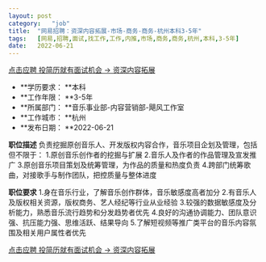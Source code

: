 ```yaml
---
layout:	post
category:	"job"
title:	"网易招聘：资深内容拓展-市场-商务-商务-杭州本科3-5年"
tags:	[网易,招聘,面试,找工作,工作,内推,市场,商务,商务,杭州,本科,3-5年]
date:	2022-06-21
---
```


[点击应聘 投简历就有面试机会 -> 资深内容拓展](http://mobile.bole.netease.com/bole/boleDetail?id=41033&employeeId=346f03c3cda5f04c&key=all)



- **学历要求： **本科
- **工作年限： **3-5年
- **所属部门： **音乐事业部-内容营销部-飓风工作室
- **工作城市： **杭州
- **发布日期： **2022-06-21



**职位描述**
负责挖掘原创音乐人、开发版权内容合作，音乐项目企划及管理，包括但不限于：
1.原创音乐创作者的挖掘与扩展
2.音乐人及作者的作品管理及宣发推广
3.原创音乐项目策划及统筹管理，为作品的质量和热度负责
4.跨部门统筹歌曲，对接歌手与制作团队，把控质量与整体进度



**职位要求**
1.身在音乐行业，了解音乐创作群体，音乐敏感度高者加分
2.有音乐人及版权相关资源，版权商务、艺人经纪等行业从业经验
3.较强的数据敏感度及分析能力，熟悉音乐流行趋势和分发趋势者优先
4.良好的沟通协调能力、团队意识强、抗压能力强、思维活跃、结果导向
5.了解短视频等推广类平台的音乐内容氛围及相关用户属性者优先



[点击应聘 投简历就有面试机会 -> 资深内容拓展](http://mobile.bole.netease.com/bole/boleDetail?id=41033&employeeId=346f03c3cda5f04c&key=all)